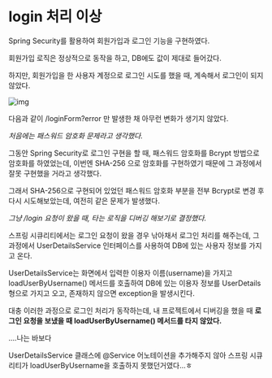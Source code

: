 # login 처리 이상

Spring Security를 활용하여 회원가입과 로그인 기능을 구현하였다.

회원가입 로직은 정상적으로 동작을 하고, DB에도 값이 제대로 들어갔다.

하지만, 회원가입을 한 사용자 계정으로 로그인 시도를 했을 때, 계속해서 로그인이 되지 않았다.

![img](https://lh5.googleusercontent.com/fB8-fOkxnAmAQxz-YVOaeQTsNjzpKc0yk7Gfj9pnxOE_InGdVemJBM9QEmopS29nzKsN2MSOn6wmsDK-NeL9rbQQ5AKiUShbjAjqwa_JVx0f1y4gsY2Mu6Vx3oTCeGwxJxj1lfkO)

다음과 같이 /loginForm?error 만 발생한 채 아무런 변화가 생기지 않았다.

*처음에는 패스워드 암호화 문제라고 생각했다.*

그동안 Spring Security로 로그인 구현을 할 때, 패스워드 암호화를 Bcrypt 방법으로 암호화를 하였었는데, 이번엔 SHA-256 으로 암호화를 구현하였기 때문에 그 과정에서 잘못 구현했을 거라고 생각했다.

그래서 SHA-256으로 구현되어 있었던 패스워드 암호화 부분을 전부 Bcrypt로 변경 후 다시 시도해보았는데, 여전히 같은 문제가 발생했다.



*그냥 /login 요청이 왔을 때, 타는 로직을 디버깅 해보기로 결정했다.*

스프링 시큐리티에서는 로그인 요청이 왔을 경우 낚아채서 로그인 처리를 해주는데, 그 과정에서 UserDetailsService 인터페이스를 사용하여 DB에 있는 사용자 정보를 가지고 온다. 

UserDetailsService는 화면에서 입력한 이용자 이름(username)을 가지고 loadUserByUsername() 메서드를 호출하여 DB에 있는 이용자 정보를 UserDetails 형으로 가지고 오고, 존재하지 않으면 exception을 발생시킨다.

대충 이러한 과정으로 로그인 처리가 동작하는데, 내 프로젝트에서 디버깅을 했을 때 **로그인 요청을 보냈을 때 loadUserByUsername() 메서드를 타지 않았다.** 



....나는 바보다



UserDetailsService 클래스에 @Service 어노테이션을 추가해주지 않아 스프링 시큐리티가 loadUserByUsername을 호출하지 못했던거였다...ㅎ